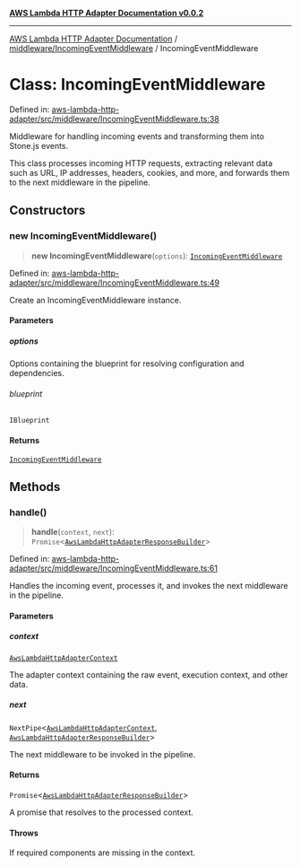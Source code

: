 [**AWS Lambda HTTP Adapter Documentation v0.0.2**](../../../README.md)

***

[AWS Lambda HTTP Adapter Documentation](../../../modules.md) / [middleware/IncomingEventMiddleware](../README.md) / IncomingEventMiddleware

# Class: IncomingEventMiddleware

Defined in: [aws-lambda-http-adapter/src/middleware/IncomingEventMiddleware.ts:38](https://github.com/stonemjs/aws-lambda-http-adapter/blob/2fb8e4d048853c60484edbc94c3249aefb421def/src/middleware/IncomingEventMiddleware.ts#L38)

Middleware for handling incoming events and transforming them into Stone.js events.

This class processes incoming HTTP requests, extracting relevant data such as URL, IP addresses,
headers, cookies, and more, and forwards them to the next middleware in the pipeline.

## Constructors

### new IncomingEventMiddleware()

> **new IncomingEventMiddleware**(`options`): [`IncomingEventMiddleware`](IncomingEventMiddleware.md)

Defined in: [aws-lambda-http-adapter/src/middleware/IncomingEventMiddleware.ts:49](https://github.com/stonemjs/aws-lambda-http-adapter/blob/2fb8e4d048853c60484edbc94c3249aefb421def/src/middleware/IncomingEventMiddleware.ts#L49)

Create an IncomingEventMiddleware instance.

#### Parameters

##### options

Options containing the blueprint for resolving configuration and dependencies.

###### blueprint

`IBlueprint`

#### Returns

[`IncomingEventMiddleware`](IncomingEventMiddleware.md)

## Methods

### handle()

> **handle**(`context`, `next`): `Promise`\<[`AwsLambdaHttpAdapterResponseBuilder`](../../../declarations/type-aliases/AwsLambdaHttpAdapterResponseBuilder.md)\>

Defined in: [aws-lambda-http-adapter/src/middleware/IncomingEventMiddleware.ts:61](https://github.com/stonemjs/aws-lambda-http-adapter/blob/2fb8e4d048853c60484edbc94c3249aefb421def/src/middleware/IncomingEventMiddleware.ts#L61)

Handles the incoming event, processes it, and invokes the next middleware in the pipeline.

#### Parameters

##### context

[`AwsLambdaHttpAdapterContext`](../../../declarations/interfaces/AwsLambdaHttpAdapterContext.md)

The adapter context containing the raw event, execution context, and other data.

##### next

`NextPipe`\<[`AwsLambdaHttpAdapterContext`](../../../declarations/interfaces/AwsLambdaHttpAdapterContext.md), [`AwsLambdaHttpAdapterResponseBuilder`](../../../declarations/type-aliases/AwsLambdaHttpAdapterResponseBuilder.md)\>

The next middleware to be invoked in the pipeline.

#### Returns

`Promise`\<[`AwsLambdaHttpAdapterResponseBuilder`](../../../declarations/type-aliases/AwsLambdaHttpAdapterResponseBuilder.md)\>

A promise that resolves to the processed context.

#### Throws

If required components are missing in the context.
